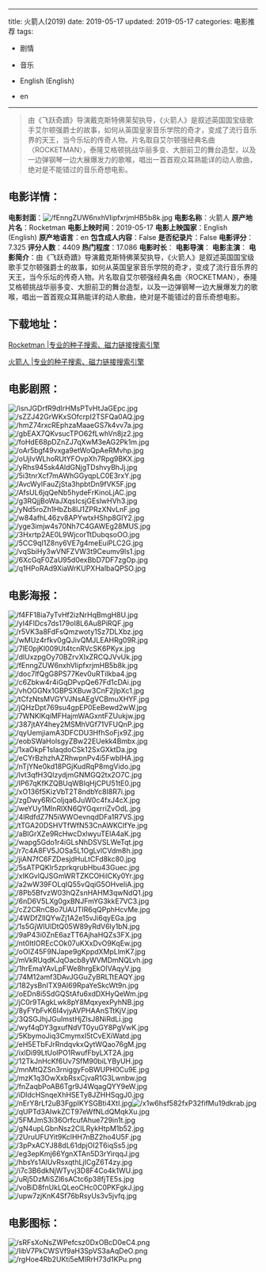 
---
title: 火箭人(2019)
date: 2019-05-17
updated: 2019-05-17
categories: 电影推荐
tags:
- 剧情
- 音乐

- English (English)
- en
---


> 由《飞跃奇蹟》导演戴克斯特佛莱契执导，《火箭人》是叙述英国国宝级歌手艾尔顿强爵士的故事，如何从英国皇家音乐学院的奇才，变成了流行音乐界的天王，当今乐坛的传奇人物。片名取自艾尔顿强经典名曲〈ROCKETMAN〉，泰隆艾格顿挑战华丽多变、大胆前卫的舞台造型，以及一边弹钢琴一边大展爆发力的歌喉，唱出一首首观众耳熟能详的动人歌曲，绝对是不能错过的音乐奇想电影。

## **电影详情**：

**电影封面**：<img src="https://image.tmdb.org/t/p/w200/fEnngZUW6nxhVIipfxrjmHB5b8k.jpg" alt="/fEnngZUW6nxhVIipfxrjmHB5b8k.jpg" title="/fEnngZUW6nxhVIipfxrjmHB5b8k.jpg">
**电影名称**：火箭人
**原产地片名**：Rocketman
**电影上映时间**：2019-05-17
**电影上映国家**：English (English)
**原产地语言**：en
**包含成人内容**：False
**是否纪录片**：False
**电影评分**：7.325
**评分人数**：4409
**热门程度**：17.086
**电影时长**：
**电影导演**：
**电影主演**：
**电影简介**：由《飞跃奇蹟》导演戴克斯特佛莱契执导，《火箭人》是叙述英国国宝级歌手艾尔顿强爵士的故事，如何从英国皇家音乐学院的奇才，变成了流行音乐界的天王，当今乐坛的传奇人物。片名取自艾尔顿强经典名曲〈ROCKETMAN〉，泰隆艾格顿挑战华丽多变、大胆前卫的舞台造型，以及一边弹钢琴一边大展爆发力的歌喉，唱出一首首观众耳熟能详的动人歌曲，绝对是不能错过的音乐奇想电影。

## **下载地址**：
[Rocketman |专业的种子搜索、磁力链接搜索引擎](https://movie.amd794.com:2083/?search=Rocketman&ordering=&mode=match_phrase&page_size=10&page=1)

[火箭人 |专业的种子搜索、磁力链接搜索引擎](https://movie.amd794.com:2083/?search=%E7%81%AB%E7%AE%AD%E4%BA%BA&ordering=&mode=match_phrase&page_size=10&page=1)
 

## **电影剧照**：
<img src="https://image.tmdb.org/t/p/original/isnJGDrfR9dIrHMsPTvHtJaGEpc.jpg" alt="/isnJGDrfR9dIrHMsPTvHtJaGEpc.jpg" title="/isnJGDrfR9dIrHMsPTvHtJaGEpc.jpg"><img src="https://image.tmdb.org/t/p/original/sZZJ42GrWKxSOfcrpI2TSFQa0AQ.jpg" alt="/sZZJ42GrWKxSOfcrpI2TSFQa0AQ.jpg" title="/sZZJ42GrWKxSOfcrpI2TSFQa0AQ.jpg"><img src="https://image.tmdb.org/t/p/original/hmZ74rxcREphzaMaaeGS7k4vv7a.jpg" alt="/hmZ74rxcREphzaMaaeGS7k4vv7a.jpg" title="/hmZ74rxcREphzaMaaeGS7k4vv7a.jpg"><img src="https://image.tmdb.org/t/p/original/gbEAX7QKvsucTPO62fLwhVn8jz2.jpg" alt="/gbEAX7QKvsucTPO62fLwhVn8jz2.jpg" title="/gbEAX7QKvsucTPO62fLwhVn8jz2.jpg"><img src="https://image.tmdb.org/t/p/original/foHdE68pDZnZJ7qXwM3eAG2Pk1m.jpg" alt="/foHdE68pDZnZJ7qXwM3eAG2Pk1m.jpg" title="/foHdE68pDZnZJ7qXwM3eAG2Pk1m.jpg"><img src="https://image.tmdb.org/t/p/original/oAr5bgf49vxga9etWoQpAeRMvhp.jpg" alt="/oAr5bgf49vxga9etWoQpAeRMvhp.jpg" title="/oAr5bgf49vxga9etWoQpAeRMvhp.jpg"><img src="https://image.tmdb.org/t/p/original/oUjIvWLhoRUtYFOvpXh7Rpg9BKX.jpg" alt="/oUjIvWLhoRUtYFOvpXh7Rpg9BKX.jpg" title="/oUjIvWLhoRUtYFOvpXh7Rpg9BKX.jpg"><img src="https://image.tmdb.org/t/p/original/yRhs945sk4AldGNjgTDshvyBhJj.jpg" alt="/yRhs945sk4AldGNjgTDshvyBhJj.jpg" title="/yRhs945sk4AldGNjgTDshvyBhJj.jpg"><img src="https://image.tmdb.org/t/p/original/5i3tnrXcf7mAWhGGyqpLC0E3rxY.jpg" alt="/5i3tnrXcf7mAWhGGyqpLC0E3rxY.jpg" title="/5i3tnrXcf7mAWhGGyqpLC0E3rxY.jpg"><img src="https://image.tmdb.org/t/p/original/AvcWyIFauZjSta3hpbtDn9fVK5F.jpg" alt="/AvcWyIFauZjSta3hpbtDn9fVK5F.jpg" title="/AvcWyIFauZjSta3hpbtDn9fVK5F.jpg"><img src="https://image.tmdb.org/t/p/original/AfsUL6jqQeNb5hydeFrKinoLjAC.jpg" alt="/AfsUL6jqQeNb5hydeFrKinoLjAC.jpg" title="/AfsUL6jqQeNb5hydeFrKinoLjAC.jpg"><img src="https://image.tmdb.org/t/p/original/g3RQjjBoWaJXqsIcsjGEslwHVh3.jpg" alt="/g3RQjjBoWaJXqsIcsjGEslwHVh3.jpg" title="/g3RQjjBoWaJXqsIcsjGEslwHVh3.jpg"><img src="https://image.tmdb.org/t/p/original/yNd5roZh1HbZb8lJ1ZPRzXNvLnF.jpg" alt="/yNd5roZh1HbZb8lJ1ZPRzXNvLnF.jpg" title="/yNd5roZh1HbZb8lJ1ZPRzXNvLnF.jpg"><img src="https://image.tmdb.org/t/p/original/w84afhL46zv8APYwtxHShp8GlY2.jpg" alt="/w84afhL46zv8APYwtxHShp8GlY2.jpg" title="/w84afhL46zv8APYwtxHShp8GlY2.jpg"><img src="https://image.tmdb.org/t/p/original/yge3imjw4s70Nh7C4GAWEg28MUS.jpg" alt="/yge3imjw4s70Nh7C4GAWEg28MUS.jpg" title="/yge3imjw4s70Nh7C4GAWEg28MUS.jpg"><img src="https://image.tmdb.org/t/p/original/3Hxrtp2AE0L9WjcorTtDubqsoOO.jpg" alt="/3Hxrtp2AE0L9WjcorTtDubqsoOO.jpg" title="/3Hxrtp2AE0L9WjcorTtDubqsoOO.jpg"><img src="https://image.tmdb.org/t/p/original/5CC9qI1Z8ny6VE7g4meEuiPLC2G.jpg" alt="/5CC9qI1Z8ny6VE7g4meEuiPLC2G.jpg" title="/5CC9qI1Z8ny6VE7g4meEuiPLC2G.jpg"><img src="https://image.tmdb.org/t/p/original/vqSbiHy3wVNFZVW3t9Ceumv9ls1.jpg" alt="/vqSbiHy3wVNFZVW3t9Ceumv9ls1.jpg" title="/vqSbiHy3wVNFZVW3t9Ceumv9ls1.jpg"><img src="https://image.tmdb.org/t/p/original/6XcGqF0ZaU95d0exBbD7DF7zgOp.jpg" alt="/6XcGqF0ZaU95d0exBbD7DF7zgOp.jpg" title="/6XcGqF0ZaU95d0exBbD7DF7zgOp.jpg"><img src="https://image.tmdb.org/t/p/original/q1HPoRAd9XiaWrKUPXHaIbaQPSO.jpg" alt="/q1HPoRAd9XiaWrKUPXHaIbaQPSO.jpg" title="/q1HPoRAd9XiaWrKUPXHaIbaQPSO.jpg">

## **电影海报**：
<img src="https://image.tmdb.org/t/p/original/f4FF18ia7yTvHf2izNrHqBmgH8U.jpg" alt="/f4FF18ia7yTvHf2izNrHqBmgH8U.jpg" title="/f4FF18ia7yTvHf2izNrHqBmgH8U.jpg"><img src="https://image.tmdb.org/t/p/original/yI4FlDcs7ds179oI8L6Au8PiRQF.jpg" alt="/yI4FlDcs7ds179oI8L6Au8PiRQF.jpg" title="/yI4FlDcs7ds179oI8L6Au8PiRQF.jpg"><img src="https://image.tmdb.org/t/p/original/r5VK3a8FdFsQmzwoty1Sz7DLXbz.jpg" alt="/r5VK3a8FdFsQmzwoty1Sz7DLXbz.jpg" title="/r5VK3a8FdFsQmzwoty1Sz7DLXbz.jpg"><img src="https://image.tmdb.org/t/p/original/wMUz4rfkv0gQJivQMJLEAHRg09R.jpg" alt="/wMUz4rfkv0gQJivQMJLEAHRg09R.jpg" title="/wMUz4rfkv0gQJivQMJLEAHRg09R.jpg"><img src="https://image.tmdb.org/t/p/original/7lE0pjKl009Ut4tcnRVcSK6PKyx.jpg" alt="/7lE0pjKl009Ut4tcnRVcSK6PKyx.jpg" title="/7lE0pjKl009Ut4tcnRVcSK6PKyx.jpg"><img src="https://image.tmdb.org/t/p/original/dlUxzpgOy70BZrvXIxZRCQJVvUk.jpg" alt="/dlUxzpgOy70BZrvXIxZRCQJVvUk.jpg" title="/dlUxzpgOy70BZrvXIxZRCQJVvUk.jpg"><img src="https://image.tmdb.org/t/p/original/fEnngZUW6nxhVIipfxrjmHB5b8k.jpg" alt="/fEnngZUW6nxhVIipfxrjmHB5b8k.jpg" title="/fEnngZUW6nxhVIipfxrjmHB5b8k.jpg"><img src="https://image.tmdb.org/t/p/original/doc7lfQgG8PS77Kev0uRTiIkba4.jpg" alt="/doc7lfQgG8PS77Kev0uRTiIkba4.jpg" title="/doc7lfQgG8PS77Kev0uRTiIkba4.jpg"><img src="https://image.tmdb.org/t/p/original/c6Zbkw4r4iGqDPvpQe67Fd1cDAi.jpg" alt="/c6Zbkw4r4iGqDPvpQe67Fd1cDAi.jpg" title="/c6Zbkw4r4iGqDPvpQe67Fd1cDAi.jpg"><img src="https://image.tmdb.org/t/p/original/vhOGGNx1GBPSXBuw3CnF2jlpXc1.jpg" alt="/vhOGGNx1GBPSXBuw3CnF2jlpXc1.jpg" title="/vhOGGNx1GBPSXBuw3CnF2jlpXc1.jpg"><img src="https://image.tmdb.org/t/p/original/tCfzNtsMVGYVJNsAEgVCBmuXHYF.jpg" alt="/tCfzNtsMVGYVJNsAEgVCBmuXHYF.jpg" title="/tCfzNtsMVGYVJNsAEgVCBmuXHYF.jpg"><img src="https://image.tmdb.org/t/p/original/jQHzDpt769su4gpEP0EeBewd2wW.jpg" alt="/jQHzDpt769su4gpEP0EeBewd2wW.jpg" title="/jQHzDpt769su4gpEP0EeBewd2wW.jpg"><img src="https://image.tmdb.org/t/p/original/7WNKlKqiMFHajmWAGxntFZUukjw.jpg" alt="/7WNKlKqiMFHajmWAGxntFZUukjw.jpg" title="/7WNKlKqiMFHajmWAGxntFZUukjw.jpg"><img src="https://image.tmdb.org/t/p/original/387jtAY4hey2MSMhVGf71VFUQnP.jpg" alt="/387jtAY4hey2MSMhVGf71VFUQnP.jpg" title="/387jtAY4hey2MSMhVGf71VFUQnP.jpg"><img src="https://image.tmdb.org/t/p/original/qyUemjiamA3DFCDU3HfhSoFjx9Z.jpg" alt="/qyUemjiamA3DFCDU3HfhSoFjx9Z.jpg" title="/qyUemjiamA3DFCDU3HfhSoFjx9Z.jpg"><img src="https://image.tmdb.org/t/p/original/eobSWaHolsgyZBw22EUekk4Bmbx.jpg" alt="/eobSWaHolsgyZBw22EUekk4Bmbx.jpg" title="/eobSWaHolsgyZBw22EUekk4Bmbx.jpg"><img src="https://image.tmdb.org/t/p/original/1xaOkpF1sIaqdoCSk12SxGXktDa.jpg" alt="/1xaOkpF1sIaqdoCSk12SxGXktDa.jpg" title="/1xaOkpF1sIaqdoCSk12SxGXktDa.jpg"><img src="https://image.tmdb.org/t/p/original/eCYrBzhzhAZRhwpnPv4i5FwbIHA.jpg" alt="/eCYrBzhzhAZRhwpnPv4i5FwbIHA.jpg" title="/eCYrBzhzhAZRhwpnPv4i5FwbIHA.jpg"><img src="https://image.tmdb.org/t/p/original/nTjYNe0kd18PGjKudRqP8mgVido.jpg" alt="/nTjYNe0kd18PGjKudRqP8mgVido.jpg" title="/nTjYNe0kd18PGjKudRqP8mgVido.jpg"><img src="https://image.tmdb.org/t/p/original/lvt3qfH3QlzydjmGNMGQ2tx2O7C.jpg" alt="/lvt3qfH3QlzydjmGNMGQ2tx2O7C.jpg" title="/lvt3qfH3QlzydjmGNMGQ2tx2O7C.jpg"><img src="https://image.tmdb.org/t/p/original/lP67qKfKZQBUqWBIqHjCPU51tE0.jpg" alt="/lP67qKfKZQBUqWBIqHjCPU51tE0.jpg" title="/lP67qKfKZQBUqWBIqHjCPU51tE0.jpg"><img src="https://image.tmdb.org/t/p/original/xO136f5KizVbT2T8ndbYc8I8R7i.jpg" alt="/xO136f5KizVbT2T8ndbYc8I8R7i.jpg" title="/xO136f5KizVbT2T8ndbYc8I8R7i.jpg"><img src="https://image.tmdb.org/t/p/original/zgDwy6RiCoIjqa6JuW0c4fxJ4cX.jpg" alt="/zgDwy6RiCoIjqa6JuW0c4fxJ4cX.jpg" title="/zgDwy6RiCoIjqa6JuW0c4fxJ4cX.jpg"><img src="https://image.tmdb.org/t/p/original/weYUy1MInRlXN6QYGqxrriZvOdL.jpg" alt="/weYUy1MInRlXN6QYGqxrriZvOdL.jpg" title="/weYUy1MInRlXN6QYGqxrriZvOdL.jpg"><img src="https://image.tmdb.org/t/p/original/4lRdfdZ7N5iWWOevnqdDFa1R7VS.jpg" alt="/4lRdfdZ7N5iWWOevnqdDFa1R7VS.jpg" title="/4lRdfdZ7N5iWWOevnqdDFa1R7VS.jpg"><img src="https://image.tmdb.org/t/p/original/tTGA20DSHVTfWfN53CnAWKCIfYe.jpg" alt="/tTGA20DSHVTfWfN53CnAWKCIfYe.jpg" title="/tTGA20DSHVTfWfN53CnAWKCIfYe.jpg"><img src="https://image.tmdb.org/t/p/original/aBlGrXZe9RcHwcDxlwyuTElA4aK.jpg" alt="/aBlGrXZe9RcHwcDxlwyuTElA4aK.jpg" title="/aBlGrXZe9RcHwcDxlwyuTElA4aK.jpg"><img src="https://image.tmdb.org/t/p/original/wapg5Gdo1r4iGLsNhDSVSLWeTqt.jpg" alt="/wapg5Gdo1r4iGLsNhDSVSLWeTqt.jpg" title="/wapg5Gdo1r4iGLsNhDSVSLWeTqt.jpg"><img src="https://image.tmdb.org/t/p/original/r7c4A8FV5JOSa5L1OgLvlCVdm8h.jpg" alt="/r7c4A8FV5JOSa5L1OgLvlCVdm8h.jpg" title="/r7c4A8FV5JOSa5L1OgLvlCVdm8h.jpg"><img src="https://image.tmdb.org/t/p/original/jiAN7fC6FZDesjdHuLtCFd8kc80.jpg" alt="/jiAN7fC6FZDesjdHuLtCFd8kc80.jpg" title="/jiAN7fC6FZDesjdHuLtCFd8kc80.jpg"><img src="https://image.tmdb.org/t/p/original/5sATPQKIr5zprkqrubHbu43Guec.jpg" alt="/5sATPQKIr5zprkqrubHbu43Guec.jpg" title="/5sATPQKIr5zprkqrubHbu43Guec.jpg"><img src="https://image.tmdb.org/t/p/original/xIKGvlQJSGmWRTZKCOHilCKy0Yr.jpg" alt="/xIKGvlQJSGmWRTZKCOHilCKy0Yr.jpg" title="/xIKGvlQJSGmWRTZKCOHilCKy0Yr.jpg"><img src="https://image.tmdb.org/t/p/original/a2wW39FOLqIQ55vQqiG5OHveliA.jpg" alt="/a2wW39FOLqIQ55vQqiG5OHveliA.jpg" title="/a2wW39FOLqIQ55vQqiG5OHveliA.jpg"><img src="https://image.tmdb.org/t/p/original/8Pb5BfvzW03hQZsnHAHM3qwNdQ1.jpg" alt="/8Pb5BfvzW03hQZsnHAHM3qwNdQ1.jpg" title="/8Pb5BfvzW03hQZsnHAHM3qwNdQ1.jpg"><img src="https://image.tmdb.org/t/p/original/6nD6V5LXg0gxBNJFmYG3kkE7VC3.jpg" alt="/6nD6V5LXg0gxBNJFmYG3kkE7VC3.jpg" title="/6nD6V5LXg0gxBNJFmYG3kkE7VC3.jpg"><img src="https://image.tmdb.org/t/p/original/cZ2CRnCBo7UAUTIR6qQPphHcvMe.jpg" alt="/cZ2CRnCBo7UAUTIR6qQPphHcvMe.jpg" title="/cZ2CRnCBo7UAUTIR6qQPphHcvMe.jpg"><img src="https://image.tmdb.org/t/p/original/4WDfZlIQYwZj1A2e15vJi6qyEGa.jpg" alt="/4WDfZlIQYwZj1A2e15vJi6qyEGa.jpg" title="/4WDfZlIQYwZj1A2e15vJi6qyEGa.jpg"><img src="https://image.tmdb.org/t/p/original/1s5GjWIUlDtQ05W89yRdV6ly1bN.jpg" alt="/1s5GjWIUlDtQ05W89yRdV6ly1bN.jpg" title="/1s5GjWIUlDtQ05W89yRdV6ly1bN.jpg"><img src="https://image.tmdb.org/t/p/original/9aP43i0ZnE6azTT6AjhaHQZs3FX.jpg" alt="/9aP43i0ZnE6azTT6AjhaHQZs3FX.jpg" title="/9aP43i0ZnE6azTT6AjhaHQZs3FX.jpg"><img src="https://image.tmdb.org/t/p/original/nt0ItIOREcCOk07uKXxDvO9KqEw.jpg" alt="/nt0ItIOREcCOk07uKXxDvO9KqEw.jpg" title="/nt0ItIOREcCOk07uKXxDvO9KqEw.jpg"><img src="https://image.tmdb.org/t/p/original/oOIZ45F9NJape9gKppdXMpLlmK7.jpg" alt="/oOIZ45F9NJape9gKppdXMpLlmK7.jpg" title="/oOIZ45F9NJape9gKppdXMpLlmK7.jpg"><img src="https://image.tmdb.org/t/p/original/mVkRUqdKJqOacb8yWVMDmNQLvh.jpg" alt="/mVkRUqdKJqOacb8yWVMDmNQLvh.jpg" title="/mVkRUqdKJqOacb8yWVMDmNQLvh.jpg"><img src="https://image.tmdb.org/t/p/original/1hrEmaYAvLpFWe8hrgEkOIVAqyV.jpg" alt="/1hrEmaYAvLpFWe8hrgEkOIVAqyV.jpg" title="/1hrEmaYAvLpFWe8hrgEkOIVAqyV.jpg"><img src="https://image.tmdb.org/t/p/original/74M12amf3DAvJGGuZyBRLTtEAQY.jpg" alt="/74M12amf3DAvJGGuZyBRLTtEAQY.jpg" title="/74M12amf3DAvJGGuZyBRLTtEAQY.jpg"><img src="https://image.tmdb.org/t/p/original/182ysBnITX9AI69RpaYeSkcWt9n.jpg" alt="/182ysBnITX9AI69RpaYeSkcWt9n.jpg" title="/182ysBnITX9AI69RpaYeSkcWt9n.jpg"><img src="https://image.tmdb.org/t/p/original/oEDn8i5SdGQStAfu6xdDXHyQeWm.jpg" alt="/oEDn8i5SdGQStAfu6xdDXHyQeWm.jpg" title="/oEDn8i5SdGQStAfu6xdDXHyQeWm.jpg"><img src="https://image.tmdb.org/t/p/original/jC0r9TAgkLwk8pY8MqxyexPyhNB.jpg" alt="/jC0r9TAgkLwk8pY8MqxyexPyhNB.jpg" title="/jC0r9TAgkLwk8pY8MqxyexPyhNB.jpg"><img src="https://image.tmdb.org/t/p/original/8yFYbFvK6I4vjyAVPHAAnSTtKjV.jpg" alt="/8yFYbFvK6I4vjyAVPHAAnSTtKjV.jpg" title="/8yFYbFvK6I4vjyAVPHAAnSTtKjV.jpg"><img src="https://image.tmdb.org/t/p/original/3QSGJhjJGuImstHjZlsJ8NiRdLi.jpg" alt="/3QSGJhjJGuImstHjZlsJ8NiRdLi.jpg" title="/3QSGJhjJGuImstHjZlsJ8NiRdLi.jpg"><img src="https://image.tmdb.org/t/p/original/wyf4qDY3gxufNdVT0yuGY8PgVwK.jpg" alt="/wyf4qDY3gxufNdVT0yuGY8PgVwK.jpg" title="/wyf4qDY3gxufNdVT0yuGY8PgVwK.jpg"><img src="https://image.tmdb.org/t/p/original/5KbymoJiq3CmymxI5tCvEXiWatd.jpg" alt="/5KbymoJiq3CmymxI5tCvEXiWatd.jpg" title="/5KbymoJiq3CmymxI5tCvEXiWatd.jpg"><img src="https://image.tmdb.org/t/p/original/eH5ETbFJrRndqvkxQytWQao76gM.jpg" alt="/eH5ETbFJrRndqvkxQytWQao76gM.jpg" title="/eH5ETbFJrRndqvkxQytWQao76gM.jpg"><img src="https://image.tmdb.org/t/p/original/ixlDi99LtUolPO1RwufFbyLXT2A.jpg" alt="/ixlDi99LtUolPO1RwufFbyLXT2A.jpg" title="/ixlDi99LtUolPO1RwufFbyLXT2A.jpg"><img src="https://image.tmdb.org/t/p/original/12TkJnHcKf6Uv7SfM90biLYByUH.jpg" alt="/12TkJnHcKf6Uv7SfM90biLYByUH.jpg" title="/12TkJnHcKf6Uv7SfM90biLYByUH.jpg"><img src="https://image.tmdb.org/t/p/original/mnMtQZSn3rniggyFoBWUPH0Cu9E.jpg" alt="/mnMtQZSn3rniggyFoBWUPH0Cu9E.jpg" title="/mnMtQZSn3rniggyFoBWUPH0Cu9E.jpg"><img src="https://image.tmdb.org/t/p/original/mzK1q3OwXxbRsxCjvaR1G3Lwnbw.jpg" alt="/mzK1q3OwXxbRsxCjvaR1G3Lwnbw.jpg" title="/mzK1q3OwXxbRsxCjvaR1G3Lwnbw.jpg"><img src="https://image.tmdb.org/t/p/original/fnZaqbPoAB6Tgr9J4WqagQYY9eW.jpg" alt="/fnZaqbPoAB6Tgr9J4WqagQYY9eW.jpg" title="/fnZaqbPoAB6Tgr9J4WqagQYY9eW.jpg"><img src="https://image.tmdb.org/t/p/original/iDIdcHSnqeXhHSETy8JZHHSqgJ0.jpg" alt="/iDIdcHSnqeXhHSETy8JZHHSqgJ0.jpg" title="/iDIdcHSnqeXhHSETy8JZHHSqgJ0.jpg"><img src="https://image.tmdb.org/t/p/original/nErY8rLf2uB3FgpIKYSGBti4XtI.jpg" alt="/nErY8rLf2uB3FgpIKYSGBti4XtI.jpg" title="/nErY8rLf2uB3FgpIKYSGBti4XtI.jpg"><img src="https://image.tmdb.org/t/p/original/x1w6hsf582fxP32fifMu19dkrab.jpg" alt="/x1w6hsf582fxP32fifMu19dkrab.jpg" title="/x1w6hsf582fxP32fifMu19dkrab.jpg"><img src="https://image.tmdb.org/t/p/original/qUPTd3AIwkZCT97eWfNLdQMqkXu.jpg" alt="/qUPTd3AIwkZCT97eWfNLdQMqkXu.jpg" title="/qUPTd3AIwkZCT97eWfNLdQMqkXu.jpg"><img src="https://image.tmdb.org/t/p/original/5FMJmS3i36OrfcufAhue729in1t.jpg" alt="/5FMJmS3i36OrfcufAhue729in1t.jpg" title="/5FMJmS3i36OrfcufAhue729in1t.jpg"><img src="https://image.tmdb.org/t/p/original/gN4upLGbnNsz2CILRykHtpM1b52.jpg" alt="/gN4upLGbnNsz2CILRykHtpM1b52.jpg" title="/gN4upLGbnNsz2CILRykHtpM1b52.jpg"><img src="https://image.tmdb.org/t/p/original/2UruUFUYit9KclHH7nBZ2ho4U5F.jpg" alt="/2UruUFUYit9KclHH7nBZ2ho4U5F.jpg" title="/2UruUFUYit9KclHH7nBZ2ho4U5F.jpg"><img src="https://image.tmdb.org/t/p/original/3pPxACYJ88dL61dpjOI2T6iqSs5.jpg" alt="/3pPxACYJ88dL61dpjOI2T6iqSs5.jpg" title="/3pPxACYJ88dL61dpjOI2T6iqSs5.jpg"><img src="https://image.tmdb.org/t/p/original/eg3epKmj66YgnXTAn5D3rYirqqJ.jpg" alt="/eg3epKmj66YgnXTAn5D3rYirqqJ.jpg" title="/eg3epKmj66YgnXTAn5D3rYirqqJ.jpg"><img src="https://image.tmdb.org/t/p/original/hbsYs1AlUvRsxqthLjICgZ6T4zy.jpg" alt="/hbsYs1AlUvRsxqthLjICgZ6T4zy.jpg" title="/hbsYs1AlUvRsxqthLjICgZ6T4zy.jpg"><img src="https://image.tmdb.org/t/p/original/i7c3B6dkNjWTyvj3D8F4Co4k1WU.jpg" alt="/i7c3B6dkNjWTyvj3D8F4Co4k1WU.jpg" title="/i7c3B6dkNjWTyvj3D8F4Co4k1WU.jpg"><img src="https://image.tmdb.org/t/p/original/uRj5DzMiSZl6sACtc6p38fjTE5s.jpg" alt="/uRj5DzMiSZl6sACtc6p38fjTE5s.jpg" title="/uRj5DzMiSZl6sACtc6p38fjTE5s.jpg"><img src="https://image.tmdb.org/t/p/original/voBiD8fnUkLQLeoCHc0C0PKFgkJ.jpg" alt="/voBiD8fnUkLQLeoCHc0C0PKFgkJ.jpg" title="/voBiD8fnUkLQLeoCHc0C0PKFgkJ.jpg"><img src="https://image.tmdb.org/t/p/original/upw7zjKnK4Sf76bRsyUs3v5jvfq.jpg" alt="/upw7zjKnK4Sf76bRsyUs3v5jvfq.jpg" title="/upw7zjKnK4Sf76bRsyUs3v5jvfq.jpg">

## **电影图标**：
<img src="https://image.tmdb.org/t/p/original/sRFsXoNsZWPefcsz0DxOBcD0eC4.png" alt="/sRFsXoNsZWPefcsz0DxOBcD0eC4.png" title="/sRFsXoNsZWPefcsz0DxOBcD0eC4.png"><img src="https://image.tmdb.org/t/p/original/libV7PkCWSVf9aH3SpVS3aAqDeO.png" alt="/libV7PkCWSVf9aH3SpVS3aAqDeO.png" title="/libV7PkCWSVf9aH3SpVS3aAqDeO.png"><img src="https://image.tmdb.org/t/p/original/rgHoe4Rb2UKti5eMIRrH73d1KPu.png" alt="/rgHoe4Rb2UKti5eMIRrH73d1KPu.png" title="/rgHoe4Rb2UKti5eMIRrH73d1KPu.png">
